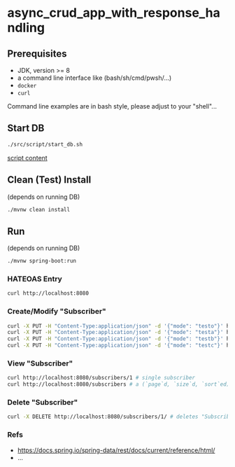 # async_crud_app_with_response_handling
<!-- TODO: Write requirement and test documentation! -->

## Prerequisites
- JDK, version >= 8
- a command line interface like (bash/sh/cmd/pwsh/...)
- `docker`
- `curl`

Command line examples are in bash style, please adjust to your "shell"...
## Start DB
```bash
./src/script/start_db.sh
```
[script content](src/script/start_db.sh)
## Clean (Test) Install
(depends on running DB)
```bash
./mvnw clean install
```
## Run
(depends on running DB)
```bash
./mvnw spring-boot:run
```
### HATEOAS Entry
```bash
curl http://localhost:8080
```
### Create/Modify "Subscriber"
```bash
curl -X PUT -H "Content-Type:application/json" -d '{"mode": "testo"}' http://localhost:8080/subscribers/1/ # creates a "Subscriber" with id=1
curl -X PUT -H "Content-Type:application/json" -d '{"mode": "testa"}' http://localhost:8080/subscribers/1/ # modifies "Subscriber" with id=1
curl -X PUT -H "Content-Type:application/json" -d '{"mode": "testb"}' http://localhost:8080/subscribers/2/ # creates a "Subscriber" with id=2
curl -X PUT -H "Content-Type:application/json" -d '{"mode": "testc"}' http://localhost:8080/subscribers/3/ # creates a "Subscriber" with id=3
```
### View "Subscriber"
```bash
curl http://localhost:8080/subscribers/1 # single subscriber
curl http://localhost:8080/subscribers # a (`page`d, `size`d, `sort`ed) representation of all
```
### Delete "Subscriber"
```bash
curl -X DELETE http://localhost:8080/subscribers/1/ # deletes "Subscriber" with id=1
```
### Refs
- https://docs.spring.io/spring-data/rest/docs/current/reference/html/
- ...